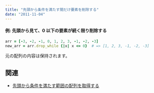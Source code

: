 ```yaml
---
title: "先頭から条件を満たす間だけ要素を削除する"
date: "2011-11-04"
---
```


#### 例: 先頭から見て、0 以下の要素が続く限り削除する

```ruby
arr = [-3, -2, -1, 0, 1, 2, 3, -1, -2, -3]
new_arr = arr.drop_while {|x| x <= 0}  # => [1, 2, 3, -1, -2, -3]
```

元の配列の内容は保持されます。


関連
----

- [先頭から条件を満たす範囲の配列を取得する](take-while.html)

